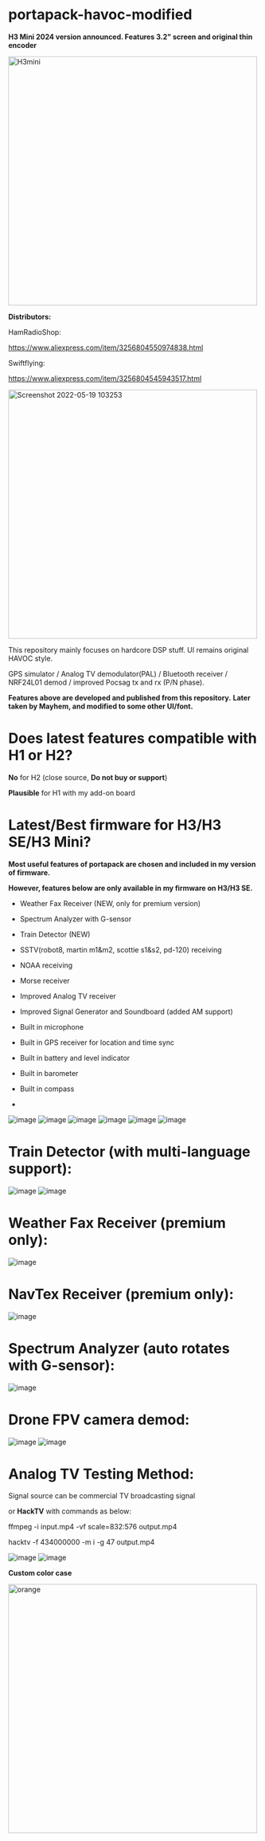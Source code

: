# portapack-havoc-modified

**H3 Mini 2024 version announced. Features 3.2" screen and original thin encoder**

<img width="500" alt="H3mini" src="https://github.com/jamesshao8/portapack-havoc-modified/assets/17997195/a9f9e307-d5a8-4430-b8db-fa0a5a6ca139">


**Distributors:**

HamRadioShop:

https://www.aliexpress.com/item/3256804550974838.html


Swiftflying:

https://www.aliexpress.com/item/3256804545943517.html

<img width="500" alt="Screenshot 2022-05-19 103253" src="https://user-images.githubusercontent.com/17997195/169192013-493f29fb-e11a-48dd-9c3b-5a8f83d17eff.png">

This repository mainly focuses on hardcore DSP stuff. UI remains original HAVOC style.

GPS simulator / Analog TV demodulator(PAL) / Bluetooth receiver / NRF24L01 demod / improved Pocsag tx and rx (P/N phase).

**Features above are developed and published from this repository.**
**Later taken by Mayhem, and modified to some other UI/font.**


# Does latest features compatible with H1 or H2?

**No** for H2 (close source, **Do not buy or support**)

**Plausible** for H1 with my add-on board



# Latest/Best firmware for H3/H3 SE/H3 Mini?

**Most useful features of portapack are chosen and included in my version of firmware.** 

**However, features below are only available in my firmware on H3/H3 SE.**


* Weather Fax Receiver (NEW, only for premium version)
* Spectrum Analyzer with G-sensor
* Train Detector (NEW)
* SSTV(robot8, martin m1&m2, scottie s1&s2, pd-120) receiving
* NOAA receiving 
* Morse receiver
* Improved Analog TV receiver
* Improved Signal Generator and Soundboard (added AM support)
* Built in microphone
* Built in GPS receiver for location and time sync
* Built in battery and level indicator
* Built in barometer
* Built in compass

* 
![image](https://user-images.githubusercontent.com/17997195/165471964-f718298b-6c43-4e9f-9c1b-8aed3bd489e5.PNG)
![image](https://user-images.githubusercontent.com/17997195/163305857-1dcc1f41-17e2-4243-978b-0eece7e4295a.PNG)
![image](https://user-images.githubusercontent.com/17997195/163305865-d89d2a28-f1ce-4a96-b9f9-e79d228027ef.PNG)
![image](https://user-images.githubusercontent.com/17997195/167530145-e39a9bff-d586-4b85-8f72-e17fb8fab285.PNG)
![image](https://user-images.githubusercontent.com/17997195/163305881-9e3298d3-0408-45fc-9793-5a285ac2276f.PNG)
![image](https://user-images.githubusercontent.com/17997195/167978159-77b60f81-dd0a-4f12-9623-d687d8b48c24.PNG)


# Train Detector (with multi-language support):
![image](https://user-images.githubusercontent.com/17997195/232236907-0c22d5fb-5f53-4e22-87b8-b61be7243df1.PNG)
![image](https://user-images.githubusercontent.com/17997195/232236922-e4226acf-266a-45a7-a2aa-736e89424b52.PNG)

# Weather Fax Receiver (premium only):
![image](https://github.com/jamesshao8/portapack-havoc-modified/assets/17997195/dff76b12-835e-4435-8af0-cb3bb40484c8)

# NavTex Receiver (premium only):
![image](https://github.com/jamesshao8/portapack-havoc-modified/assets/17997195/46084701-ab40-4d10-b219-87a3c04a995c)

# Spectrum Analyzer (auto rotates with G-sensor):
![image](https://github.com/jamesshao8/portapack-havoc-modified/assets/17997195/bfb5bcf5-3896-49fd-b86c-b192cf233b89)



# Drone FPV camera demod:
![image](https://user-images.githubusercontent.com/17997195/229970665-6354057d-4c62-4d64-bff8-f586be1e24a7.PNG)
![image](https://user-images.githubusercontent.com/17997195/229970683-c478a067-52ca-4f2d-91f6-64b44f68ce90.PNG)


# Analog TV Testing Method:

Signal source can be commercial TV broadcasting signal 

or **HackTV** with commands as below:

ffmpeg -i input.mp4 -vf scale=832:576 output.mp4

hacktv -f 434000000 -m i -g 47 output.mp4

![image](https://user-images.githubusercontent.com/17997195/229970771-e1455f05-da34-4434-93dc-fa5ddc78f3fe.png)
![image](https://user-images.githubusercontent.com/17997195/229970789-78b44001-698d-452d-91e5-999efc583417.png)


**Custom color case**

<img width="500" alt="orange" src="https://github.com/jamesshao8/portapack-havoc-modified/assets/17997195/cdb6c75d-d207-445c-8149-cb26d1c6e72b">


